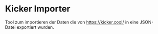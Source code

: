 # Kicker Importer

Tool zum importieren der Daten die von https://kicker.cool/ in eine JSON-Datei exportiert wurden.
